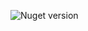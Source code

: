 ![Nuget version](https://img.shields.io/nuget/v/MyJetWallet.Circle?label=MyJetWallet.Circle&style=social)
